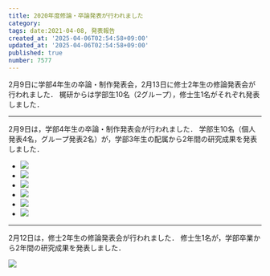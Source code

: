 ```yaml
---
title: 2020年度修論・卒論発表が行われました
category:
tags: date:2021-04-08, 発表報告
created_at: '2025-04-06T02:54:58+09:00'
updated_at: '2025-04-06T02:54:58+09:00'
published: true
number: 7577
---
```



2月9日に学部4年生の卒論・制作発表会，2月13日に修士2年生の修論発表会が行われました．
梶研からは学部生10名（2グループ），修士生1名がそれぞれ発表しました．

<hr>

2月9日は，学部4年生の卒論・制作発表会が行われました．
学部生10名（個人発表4名，グループ発表2名）が，学部3年生の配属から2年間の研究成果を発表しました．

<div class="img-container">
    <ul class="slider">
        <li><img src="https://img.esa.io/uploads/production/attachments/13979/2025/04/06/148142/8dc34049-8ab2-4f8c-ac8b-93b96f0e659c.webp" loading='lazy' /></li>
        <li><img src="https://img.esa.io/uploads/production/attachments/13979/2025/04/06/148142/f5aff6d0-2d1f-4623-baf5-85bd7a698d23.webp" loading='lazy' /></li>
        <li><img src="https://img.esa.io/uploads/production/attachments/13979/2025/04/06/148142/a6e271f0-c39e-4436-abaf-f1822ee3a2b9.webp" loading='lazy' /></li>
        <li><img src="https://img.esa.io/uploads/production/attachments/13979/2025/04/06/148142/c1d14ad2-9b76-4150-9335-6ae24ac7f268.webp" loading='lazy' /></li>
        <li><img src="https://img.esa.io/uploads/production/attachments/13979/2025/04/06/148142/83d00bab-6e3a-4724-9fcf-1c3597e28d4d.webp" loading='lazy' /></li>
        <li><img src="https://img.esa.io/uploads/production/attachments/13979/2025/04/06/148142/fa56a8b9-a7b3-4f43-b899-dfb5dfb13c7d.webp" loading='lazy' /></li>
    </ul>
</div>

<hr>

2月12日は，修士2年生の修論発表会が行われました．
修士生1名が，学部卒業から2年間の研究成果を発表しました．

<img src="https://img.esa.io/uploads/production/attachments/13979/2025/04/06/148142/23c18d04-1ab0-4f37-9188-5e6a58f9f5ef.webp" loading='lazy' />

